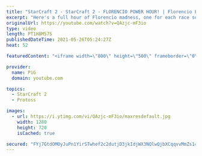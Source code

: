 ```yaml
---
title: "StarCraft 2 - StarCraft 2 - FLORENCIO POWER HOUR! | Florencio Files #228"
excerpt: "Here's a full hour of Florencio madness, one for each race so there's something for everyone :P  I cast one of the mysterious and deranged StarCraft 2 builds of the one and only, Florencio, the dude that invented the Protoss proxy nexus recall rush. 🐷 Support PiG: https://www.pigstarcraft.com/support/"
originalUrl: https://youtube.com/watch?v=QAzjc-mF3io
type: video
length: PT1H8M57S
publishedDateTime: 2021-05-26T05:24:27Z
heat: 52

featuredContent: "<iframe width=\"800\" height=\"500\" frameborder=\"0\" src=\"https://www.youtube.com/embed/QAzjc-mF3io\" allow=\"accelerometer; autoplay; encrypted-media; gyroscope; picture-in-picture\" allowfullscreen></iframe>"

provider:
  name: PiG
  domain: youtube.com

topics:
  - StarCraft 2
  - Protoss

images:
  - url: https://i.ytimg.com/vi/QAzjc-mF3io/maxresdefault.jpg
    width: 1280
    height: 720
    isCached: true

secured: "FYj7GtdOMOyJuPn1YirSTwhef2c2dutjD3jkIdjWX3NQlwQjbXCqqvvMmZs14fkF8R57KnGnlyt9G1UHMxU/7YyQQrOc3fKVoaUyj6mAJFkboMby9ugr4TOxewvBpBARv0uNyg+RSC6YP+bgv54Hx4sEp2V4rL2XXX2V/OHLkc5zj3M4TU28JBb5ailldgYgi0CMWZEgeARHWMOAlRdvuDPUVRw5Uu+3uVav3yj6SJXjSJN5yJMPXLfZWXi4mOkek8iQl4tyq5xMyoNq/tFoU7uujRII2YdBeoRFw7H94hD/NjdTq9qQkRtMTIjVzWy2Y4sJrrVcEU+UfBzH78q3JxLEzgDrv3xzXlHKXmcqPo8cUb8V0AwI0Ek+ZczbSqNTmcQXpGW0pmtt3SMwAQthx/uQ7LbtLdPg1PAl+Hv/Mw8=;gcJeyI/IlJQ6FI70Zt7M2w=="
---
```


